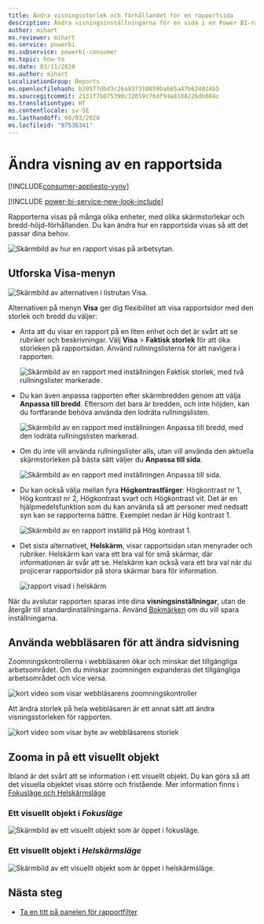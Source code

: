 ```yaml
---
title: Ändra visningsstorlek och förhållandet för en rapportsida
description: Ändra visningsinställningarna för en sida i en Power BI-rapport
author: mihart
ms.reviewer: mihart
ms.service: powerbi
ms.subservice: powerbi-consumer
ms.topic: how-to
ms.date: 03/11/2020
ms.author: mihart
LocalizationGroup: Reports
ms.openlocfilehash: b20577dbd3c26a837310059ba665a47b624024b5
ms.sourcegitcommit: 2131f7b075390c12659c76df94a8108226db084c
ms.translationtype: HT
ms.contentlocale: sv-SE
ms.lasthandoff: 08/03/2020
ms.locfileid: "87536341"
---
```

# <a name="change-the-display-of-a-report-page"></a>Ändra visning av en rapportsida

[!INCLUDE[consumer-appliesto-yyny](../includes/consumer-appliesto-yyny.md)]

[!INCLUDE [power-bi-service-new-look-include](../includes/power-bi-service-new-look-include.md)]

Rapporterna visas på många olika enheter, med olika skärmstorlekar och bredd-höjd-förhållanden. Du kan ändra hur en rapportsida visas så att det passar dina behov.

![Skärmbild av hur en rapport visas på arbetsytan.](media/end-user-report-view/power-bi-canvas.png)

## <a name="explore-the-view-menu"></a>Utforska Visa-menyn

![Skärmbild av alternativen i listrutan Visa.](media/end-user-report-view/power-bi-viewmenu.png)


Alternativen på menyn **Visa** ger dig flexibilitet att visa rapportsidor med den storlek och bredd du väljer:

- Anta att du visar en rapport på en liten enhet och det är svårt att se rubriker och beskrivningar.  Välj **Visa** > **Faktisk storlek** för att öka storleken på rapportsidan. Använd rullningslisterna för att navigera i rapporten.

    ![Skärmbild av en rapport med inställningen Faktisk storlek, med två rullningslister markerade.](media/end-user-report-view/power-bi-view-actual.png)

- Du kan även anpassa rapporten efter skärmbredden genom att välja **Anpassa till bredd**. Eftersom det bara är bredden, och inte höjden, kan du fortfarande behöva använda den lodräta rullningslisten.

  ![Skärmbild av en rapport med inställningen Anpassa till bredd, med den lodräta rullningslisten markerad.](media/end-user-report-view/power-bi-view-width.png)

- Om du inte vill använda rullningslister alls, utan vill använda den aktuella skärmstorleken på bästa sätt väljer du **Anpassa till sida**.

   ![Skärmbild av en rapport med inställningen Anpassa till sida.](media/end-user-report-view/power-bi-view-fit.png)

- Du kan också välja mellan fyra **Högkontrastfärger**: Högkontrast nr 1, Hög kontrast nr 2, Högkontrast svart och Högkontrast vit. Det är en hjälpmedelsfunktion som du kan använda så att personer med nedsatt syn kan se rapporterna bättre. Exemplet nedan är Hög kontrast 1. 

    ![Skärmbild av en rapport inställd på Hög kontrast 1.](media/end-user-report-view/power-bi-contrast1.png)

- Det sista alternativet, **Helskärm**, visar rapportsidan utan menyrader och rubriker. Helskärm kan vara ett bra val för små skärmar, där informationen är svår att se.  Helskärm kan också vara ett bra val när du projicerar rapportsidor på stora skärmar bara för information.  

    ![rapport visad i helskärm](media/end-user-report-view/power-bi-full-screen.png)

När du avslutar rapporten sparas inte dina **visningsinställningar**, utan de återgår till standardinställningarna. Använd [Bokmärken](end-user-bookmarks.md) om du vill spara inställningarna.

## <a name="use-your-browser-to-change-page-display"></a>Använda webbläsaren för att ändra sidvisning

Zoomningskontrollerna i webbläsaren ökar och minskar det tillgängliga arbetsområdet. Om du minskar zoomningen expanderas det tillgängliga arbetsområdet och vice versa. 

![kort video som visar webbläsarens zoomningskontroller](media/end-user-report-view/power-bi-zoom.png)

Att ändra storlek på hela webbläsaren är ett annat sätt att ändra visningsstorleken för rapporten. 

![kort video som visar byte av webbläsarens storlek](media/end-user-report-view/power-bi-resize-browser.gif)

## <a name="zoom-in-on-a-visual"></a>Zooma in på ett visuellt objekt
Ibland är det svårt att se information i ett visuellt objekt. Du kan göra så att det visuella objektet visas större och fristående. Mer information finns i [Fokusläge och Helskärmsläge](end-user-focus.md)

### <a name="a-visual-in-focus-mode"></a>Ett visuellt objekt i *Fokusläge*

![Skärmbild av ett visuellt objekt som är öppet i fokusläge.](media/end-user-report-view/power-bi-focus.png)

### <a name="a-visual-in-full-screen-mode"></a>Ett visuellt objekt i *Helskärmsläge*
![Skärmbild av ett visuellt objekt som är öppet i helskärmsläge.](media/end-user-report-view/power-bi-full-screen.png)

## <a name="next-steps"></a>Nästa steg

* [Ta en titt på panelen för rapportfilter](end-user-report-filter.md)